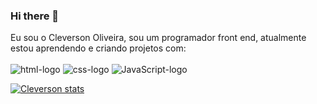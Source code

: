 ### Hi there 👋

Eu sou o Cleverson Oliveira, sou um programador front end, atualmente estou aprendendo e criando projetos com:
<br>
<br>
<img src="https://img.shields.io/badge/HTML-239120?style=for-the-badge&logo=html5&logoColor=white" alt="html-logo" />
<img src="https://img.shields.io/badge/CSS-239120?&style=for-the-badge&logo=css3&logoColor=white"  alt="css-logo" />
<img src="https://img.shields.io/badge/JavaScript-239120?&style=for-the-badge&logo=JavaScript&logoColor=white"  alt="JavaScript-logo" />


[![Cleverson stats](https://github-readme-stats.vercel.app/api?username=Cleverson09207)](https://github.com/anuraghazra/github-readme-stats)
